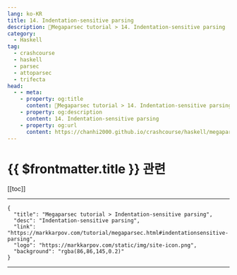 ```yaml
---
lang: ko-KR
title: 14. Indentation-sensitive parsing
description: 🐑Megaparsec tutorial > 14. Indentation-sensitive parsing
category:
  - Haskell
tag: 
  - crashcourse
  - haskell
  - parsec
  - attoparsec
  - trifecta
head:
  - - meta:
    - property: og:title
      content: 🐑Megaparsec tutorial > 14. Indentation-sensitive parsing
    - property: og:description
      content: 14. Indentation-sensitive parsing
    - property: og:url
      content: https://chanhi2000.github.io/crashcourse/haskell/megaparsec/14.html
---
```


# {{ $frontmatter.title }} 관련

[[toc]]

---

```component VPCard
{
  "title": "Megaparsec tutorial > Indentation-sensitive parsing",
  "desc": "Indentation-sensitive parsing",
  "link": "https://markkarpov.com/tutorial/megaparsec.html#indentationsensitive-parsing",
  "logo": "https://markkarpov.com/static/img/site-icon.png",
  "background": "rgba(86,86,145,0.2)"
}
```

---
